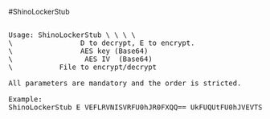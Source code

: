 #ShinoLockerStub

<pre>

Usage: ShinoLockerStub \<E|D\> \<KEY\> \<IV\> \<FILEPATH\>
\<E|D\>                D to decrypt, E to encrypt.
\<KEY\>                AES key (Base64)
\<IV\>                 AES IV  (Base64)
\<FILEPATH\>           File to encrypt/decrypt

All parameters are mandatory and the order is stricted.

Example:
ShinoLockerStub E VEFLRVNISVRFU0hJR0FXQQ== UkFUQUtFU0hJVEVTSElHQQ== C:\file.txt

